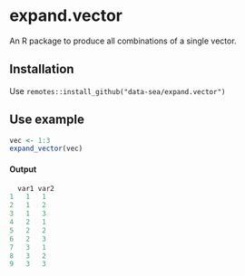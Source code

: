 # expand.vector
An R package to produce all combinations of a single vector.

## Installation
Use `remotes::install_github("data-sea/expand.vector")`

## Use example
```r 
vec <- 1:3
expand_vector(vec)
```
#### Output
```r
  var1 var2
1   1   1
2   1   2
3   1   3
4   2   1
5   2   2
6   2   3
7   3   1
8   3   2
9   3   3
```

